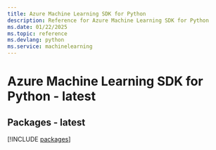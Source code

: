 ```yaml
---
title: Azure Machine Learning SDK for Python
description: Reference for Azure Machine Learning SDK for Python
ms.date: 01/22/2025
ms.topic: reference
ms.devlang: python
ms.service: machinelearning
---
```

# Azure Machine Learning SDK for Python - latest
## Packages - latest
[!INCLUDE [packages](machine-learning-index.md)]